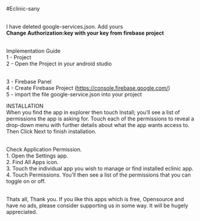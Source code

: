 #Eclinic-sany

<br>I have deleted google-services.json. Add yours
<br><b> Change Authorization:key with your key from firebase project</b>

<br>Implementation Guide 
<br>1 - Project
<br>2 - Open the Project in your android studio

<br>3 - Firebase Panel
<br>4 - Create Firebase Project (https://console.firebase.google.com/)
<br>5 - import the file google-service.json into your project

INSTALLATION
<br>When you find the app in explorer then touch Install; you’ll see a list of permissions the app is asking for. Touch each of the permissions to reveal a drop-down menu with further details about what the app wants access to. Then Click Next to finish installation.

<br>Check Application Permission.
<br>1.	Open the Settings app.
<br>2.	Find All Apps icon.
<br>3.	Touch the individual app you wish to manage or find installed eclinic app.
<br>4.	Touch Permissions. You’ll then see a list of the permissions that you can toggle on or off.
 
<br>Thats all, Thank you. If you like this apps which is free, Opensource and have no ads, please consider supporting us in some way. It will be hugely appreciated.

